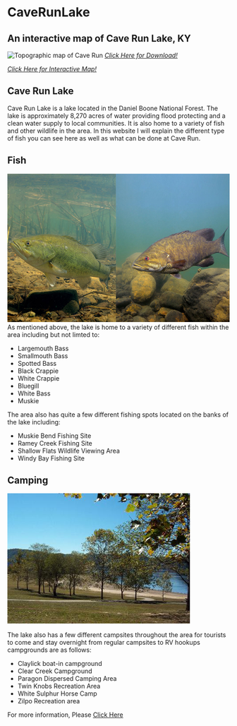 # CaveRunLake
## An interactive map of Cave Run Lake, KY
![Topographic map of Cave Run](CaveRunLakeTopoFixed.jpg)
*[Click Here for Download!](CaveRunLakeTopoFixed.pdf)*

*[Click Here for Interactive Map!](map.html)*
## Cave Run Lake
Cave Run Lake is a lake located in the Daniel Boone National Forest. The lake is approximately 8,270 acres of water providing flood protecting and a clean water supply to local communities. It is also home to a variety of fish and other wildlife in the area. In this website I will explain the different type of fish you can see here as well as what can be done at Cave Run.
## Fish
![Largemouth and Smallmouth Bass](largemouth-smallmouth-bass.jpg)
As mentioned above, the lake is home to a variety of different fish within the area including but not limted to:
* Largemouth Bass
* Smallmouth Bass
*  Spotted Bass
* Black Crappie
* White Crappie
* Bluegill
* White Bass
* Muskie 

The area also has quite a few different fishing spots located on the banks of the lake including:
* Muskie Bend Fishing Site
* Ramey Creek Fishing Site
* Shallow Flats Wildlife Viewing Area
* Windy Bay Fishing Site
## Camping
![Twin Knobs Recreation Area](TwinKnobs.jpg)

The lake also has a few different campsites throughout the area for tourists to come and stay overnight from regular campsites to RV hookups campgrounds are as follows:
* Claylick boat-in campground
* Clear Creek Campground
* Paragon Dispersed Camping Area
* Twin Knobs Recreation Area 
* White Sulphur Horse Camp
* Zilpo Recreation area 

For more information, Please [Click Here](https://www.fs.usda.gov/recarea/dbnf/recreation/recarea/?recid=39324)

